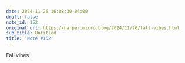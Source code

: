 ```yaml
---
date: 2024-11-26 16:08:30-06:00
draft: false
note_id: 152
original_url: https://harper.micro.blog/2024/11/26/fall-vibes.html
sub_title: Untitled
title: 'Note #152'
---
```


Fall vibes